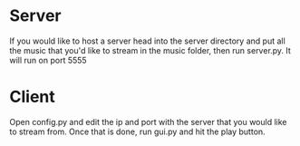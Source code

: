 Server
======

If you would like to host a server head into the server directory and put all the music that you'd like to stream in the music folder, then run server.py. It will run on port 5555


Client
======


Open config.py and edit the ip and port with the server that you would like to stream from. Once that is done, run gui.py and hit the play button.
